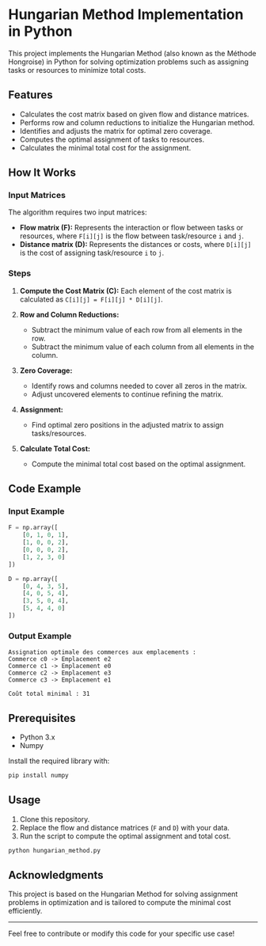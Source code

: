 # Hungarian Method Implementation in Python

This project implements the Hungarian Method (also known as the Méthode Hongroise) in Python for solving optimization problems such as assigning tasks or resources to minimize total costs.

## Features

- Calculates the cost matrix based on given flow and distance matrices.
- Performs row and column reductions to initialize the Hungarian method.
- Identifies and adjusts the matrix for optimal zero coverage.
- Computes the optimal assignment of tasks to resources.
- Calculates the minimal total cost for the assignment.

## How It Works

### Input Matrices

The algorithm requires two input matrices:
- **Flow matrix (F):** Represents the interaction or flow between tasks or resources, where `F[i][j]` is the flow between task/resource `i` and `j`.
- **Distance matrix (D):** Represents the distances or costs, where `D[i][j]` is the cost of assigning task/resource `i` to `j`.

### Steps

1. **Compute the Cost Matrix (C):**
   Each element of the cost matrix is calculated as `C[i][j] = F[i][j] * D[i][j]`.

2. **Row and Column Reductions:**
   - Subtract the minimum value of each row from all elements in the row.
   - Subtract the minimum value of each column from all elements in the column.

3. **Zero Coverage:**
   - Identify rows and columns needed to cover all zeros in the matrix.
   - Adjust uncovered elements to continue refining the matrix.

4. **Assignment:**
   - Find optimal zero positions in the adjusted matrix to assign tasks/resources.

5. **Calculate Total Cost:**
   - Compute the minimal total cost based on the optimal assignment.

## Code Example

### Input Example
```python
F = np.array([
    [0, 1, 0, 1],
    [1, 0, 0, 2],
    [0, 0, 0, 2],
    [1, 2, 3, 0]
])

D = np.array([
    [0, 4, 3, 5],
    [4, 0, 5, 4],
    [3, 5, 0, 4],
    [5, 4, 4, 0]
])
```

### Output Example
```
Assignation optimale des commerces aux emplacements :
Commerce c0 -> Emplacement e2
Commerce c1 -> Emplacement e0
Commerce c2 -> Emplacement e3
Commerce c3 -> Emplacement e1

Coût total minimal : 31
```

## Prerequisites

- Python 3.x
- Numpy

Install the required library with:
```bash
pip install numpy
```

## Usage

1. Clone this repository.
2. Replace the flow and distance matrices (`F` and `D`) with your data.
3. Run the script to compute the optimal assignment and total cost.

```bash
python hungarian_method.py
```

## Acknowledgments

This project is based on the Hungarian Method for solving assignment problems in optimization and is tailored to compute the minimal cost efficiently.

---
Feel free to contribute or modify this code for your specific use case!

